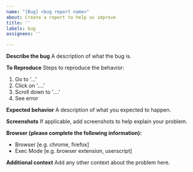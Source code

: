 ```yaml
---
name: "[Bug] <bug report name>"
about: Create a report to help us improve
title: ''
labels: bug
assignees: ''

---
```


**Describe the bug**
A description of what the bug is.

**To Reproduce**
Steps to reproduce the behavior:
1. Go to '...'
2. Click on '....'
3. Scroll down to '....'
4. See error

**Expected behavior**
A description of what you expected to happen.

**Screenshots**
If applicable, add screenshots to help explain your problem.

**Browser (please complete the following information):**
 - Browser [e.g. chrome, firefox]
 - Exec Mode [e.g. browser extension, userscript]

**Additional context**
Add any other context about the problem here.
